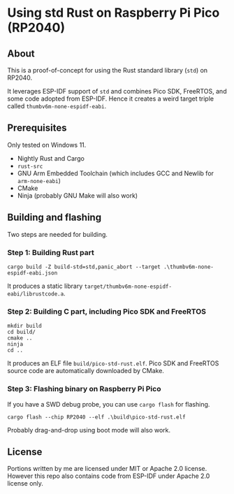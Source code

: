 # Using std Rust on Raspberry Pi Pico (RP2040)
## About
This is a proof-of-concept for using the Rust standard library (`std`) on RP2040.

It leverages ESP-IDF support of `std` and combines Pico SDK, FreeRTOS, and some code adopted from ESP-IDF.
Hence it creates a weird target triple called `thumbv6m-none-espidf-eabi`.

## Prerequisites
Only tested on Windows 11.
- Nightly Rust and Cargo
- `rust-src`
- GNU Arm Embedded Toolchain (which includes GCC and Newlib for `arm-none-eabi`)
- CMake
- Ninja (probably GNU Make will also work)

## Building and flashing
Two steps are needed for building.
### Step 1: Building Rust part
```
cargo build -Z build-std=std,panic_abort --target .\thumbv6m-none-espidf-eabi.json
```

It produces a static library `target/thumbv6m-none-espidf-eabi/librustcode.a`.

### Step 2: Building C part, including Pico SDK and FreeRTOS
```
mkdir build
cd build/
cmake ..
ninja
cd ..
```

It produces an ELF file `build/pico-std-rust.elf`.
Pico SDK and FreeRTOS source code are automatically downloaded by CMake.

### Step 3: Flashing binary on Raspberry Pi Pico
If you have a SWD debug probe, you can use `cargo flash` for flashing.
```
cargo flash --chip RP2040 --elf .\build\pico-std-rust.elf
```

Probably drag-and-drop using boot mode will also work.

## License
Portions written by me are licensed under MIT or Apache 2.0 license.
However this repo also contains code from ESP-IDF under Apache 2.0 license only.